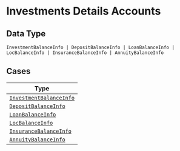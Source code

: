 
# Investments Details Accounts

## Data Type

`InvestmentBalanceInfo | DepositBalanceInfo | LoanBalanceInfo | LocBalanceInfo | InsuranceBalanceInfo | AnnuityBalanceInfo`

## Cases

| Type |
|  --- |
| [`InvestmentBalanceInfo`](../../../doc/models/investment-balance-info.md) |
| [`DepositBalanceInfo`](../../../doc/models/deposit-balance-info.md) |
| [`LoanBalanceInfo`](../../../doc/models/loan-balance-info.md) |
| [`LocBalanceInfo`](../../../doc/models/loc-balance-info.md) |
| [`InsuranceBalanceInfo`](../../../doc/models/insurance-balance-info.md) |
| [`AnnuityBalanceInfo`](../../../doc/models/annuity-balance-info.md) |


